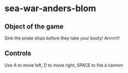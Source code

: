 # sea-war-anders-blom

## Object of the game

Sink the pirate ships before they take your booty! Arrrrrr!!

## Controls 

Use A to move left, D to move right, SPACE to fire a cannon

